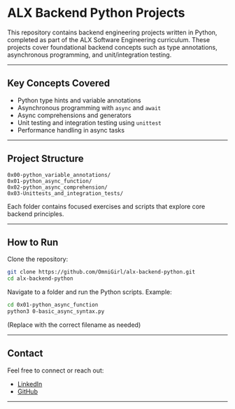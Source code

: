 # ALX Backend Python Projects

This repository contains backend engineering projects written in Python, completed as part of the ALX Software Engineering curriculum. These projects cover foundational backend concepts such as type annotations, asynchronous programming, and unit/integration testing.

---

## Key Concepts Covered

- Python type hints and variable annotations
- Asynchronous programming with `async` and `await`
- Async comprehensions and generators
- Unit testing and integration testing using `unittest`
- Performance handling in async tasks

---

## Project Structure

```
0x00-python_variable_annotations/
0x01-python_async_function/
0x02-python_async_comprehension/
0x03-Unittests_and_integration_tests/
```

Each folder contains focused exercises and scripts that explore core backend principles.

---

## How to Run

Clone the repository:

```bash
git clone https://github.com/OmniGirl/alx-backend-python.git
cd alx-backend-python
```

Navigate to a folder and run the Python scripts. Example:

```bash
cd 0x01-python_async_function
python3 0-basic_async_syntax.py
```

(Replace with the correct filename as needed)

---

## Contact

Feel free to connect or reach out:

- [LinkedIn](https://linkedin.com/in/okangetta)
- [GitHub](https://github.com/OmniGirl)

---
